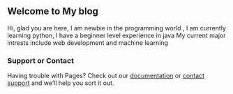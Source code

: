 ## Welcome to My blog

Hi, glad you are here, I am newbie in the programming world , I am currently learning python, I have a beginner level experience in java 
My current major intrests include web development and machine learning



### Support or Contact

Having trouble with Pages? Check out our [documentation](https://docs.github.com/categories/github-pages-basics/) or [contact support](https://support.github.com/contact) and we’ll help you sort it out.
